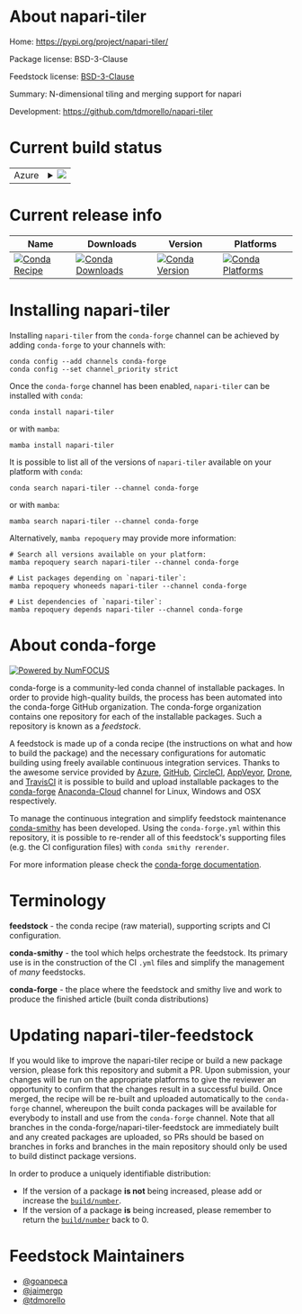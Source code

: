 About napari-tiler
==================

Home: https://pypi.org/project/napari-tiler/

Package license: BSD-3-Clause

Feedstock license: [BSD-3-Clause](https://github.com/conda-forge/napari-tiler-feedstock/blob/main/LICENSE.txt)

Summary: N-dimensional tiling and merging support for napari

Development: https://github.com/tdmorello/napari-tiler

Current build status
====================


<table>
    
  <tr>
    <td>Azure</td>
    <td>
      <details>
        <summary>
          <a href="https://dev.azure.com/conda-forge/feedstock-builds/_build/latest?definitionId=15478&branchName=main">
            <img src="https://dev.azure.com/conda-forge/feedstock-builds/_apis/build/status/napari-tiler-feedstock?branchName=main">
          </a>
        </summary>
        <table>
          <thead><tr><th>Variant</th><th>Status</th></tr></thead>
          <tbody><tr>
              <td>linux_64_python3.10.____cpython</td>
              <td>
                <a href="https://dev.azure.com/conda-forge/feedstock-builds/_build/latest?definitionId=15478&branchName=main">
                  <img src="https://dev.azure.com/conda-forge/feedstock-builds/_apis/build/status/napari-tiler-feedstock?branchName=main&jobName=linux&configuration=linux%20linux_64_python3.10.____cpython" alt="variant">
                </a>
              </td>
            </tr><tr>
              <td>linux_64_python3.11.____cpython</td>
              <td>
                <a href="https://dev.azure.com/conda-forge/feedstock-builds/_build/latest?definitionId=15478&branchName=main">
                  <img src="https://dev.azure.com/conda-forge/feedstock-builds/_apis/build/status/napari-tiler-feedstock?branchName=main&jobName=linux&configuration=linux%20linux_64_python3.11.____cpython" alt="variant">
                </a>
              </td>
            </tr><tr>
              <td>linux_64_python3.8.____cpython</td>
              <td>
                <a href="https://dev.azure.com/conda-forge/feedstock-builds/_build/latest?definitionId=15478&branchName=main">
                  <img src="https://dev.azure.com/conda-forge/feedstock-builds/_apis/build/status/napari-tiler-feedstock?branchName=main&jobName=linux&configuration=linux%20linux_64_python3.8.____cpython" alt="variant">
                </a>
              </td>
            </tr><tr>
              <td>linux_64_python3.9.____cpython</td>
              <td>
                <a href="https://dev.azure.com/conda-forge/feedstock-builds/_build/latest?definitionId=15478&branchName=main">
                  <img src="https://dev.azure.com/conda-forge/feedstock-builds/_apis/build/status/napari-tiler-feedstock?branchName=main&jobName=linux&configuration=linux%20linux_64_python3.9.____cpython" alt="variant">
                </a>
              </td>
            </tr><tr>
              <td>osx_64_python3.10.____cpython</td>
              <td>
                <a href="https://dev.azure.com/conda-forge/feedstock-builds/_build/latest?definitionId=15478&branchName=main">
                  <img src="https://dev.azure.com/conda-forge/feedstock-builds/_apis/build/status/napari-tiler-feedstock?branchName=main&jobName=osx&configuration=osx%20osx_64_python3.10.____cpython" alt="variant">
                </a>
              </td>
            </tr><tr>
              <td>osx_64_python3.11.____cpython</td>
              <td>
                <a href="https://dev.azure.com/conda-forge/feedstock-builds/_build/latest?definitionId=15478&branchName=main">
                  <img src="https://dev.azure.com/conda-forge/feedstock-builds/_apis/build/status/napari-tiler-feedstock?branchName=main&jobName=osx&configuration=osx%20osx_64_python3.11.____cpython" alt="variant">
                </a>
              </td>
            </tr><tr>
              <td>osx_64_python3.8.____cpython</td>
              <td>
                <a href="https://dev.azure.com/conda-forge/feedstock-builds/_build/latest?definitionId=15478&branchName=main">
                  <img src="https://dev.azure.com/conda-forge/feedstock-builds/_apis/build/status/napari-tiler-feedstock?branchName=main&jobName=osx&configuration=osx%20osx_64_python3.8.____cpython" alt="variant">
                </a>
              </td>
            </tr><tr>
              <td>osx_64_python3.9.____cpython</td>
              <td>
                <a href="https://dev.azure.com/conda-forge/feedstock-builds/_build/latest?definitionId=15478&branchName=main">
                  <img src="https://dev.azure.com/conda-forge/feedstock-builds/_apis/build/status/napari-tiler-feedstock?branchName=main&jobName=osx&configuration=osx%20osx_64_python3.9.____cpython" alt="variant">
                </a>
              </td>
            </tr><tr>
              <td>win_64_python3.10.____cpython</td>
              <td>
                <a href="https://dev.azure.com/conda-forge/feedstock-builds/_build/latest?definitionId=15478&branchName=main">
                  <img src="https://dev.azure.com/conda-forge/feedstock-builds/_apis/build/status/napari-tiler-feedstock?branchName=main&jobName=win&configuration=win%20win_64_python3.10.____cpython" alt="variant">
                </a>
              </td>
            </tr><tr>
              <td>win_64_python3.11.____cpython</td>
              <td>
                <a href="https://dev.azure.com/conda-forge/feedstock-builds/_build/latest?definitionId=15478&branchName=main">
                  <img src="https://dev.azure.com/conda-forge/feedstock-builds/_apis/build/status/napari-tiler-feedstock?branchName=main&jobName=win&configuration=win%20win_64_python3.11.____cpython" alt="variant">
                </a>
              </td>
            </tr><tr>
              <td>win_64_python3.8.____cpython</td>
              <td>
                <a href="https://dev.azure.com/conda-forge/feedstock-builds/_build/latest?definitionId=15478&branchName=main">
                  <img src="https://dev.azure.com/conda-forge/feedstock-builds/_apis/build/status/napari-tiler-feedstock?branchName=main&jobName=win&configuration=win%20win_64_python3.8.____cpython" alt="variant">
                </a>
              </td>
            </tr><tr>
              <td>win_64_python3.9.____cpython</td>
              <td>
                <a href="https://dev.azure.com/conda-forge/feedstock-builds/_build/latest?definitionId=15478&branchName=main">
                  <img src="https://dev.azure.com/conda-forge/feedstock-builds/_apis/build/status/napari-tiler-feedstock?branchName=main&jobName=win&configuration=win%20win_64_python3.9.____cpython" alt="variant">
                </a>
              </td>
            </tr>
          </tbody>
        </table>
      </details>
    </td>
  </tr>
</table>

Current release info
====================

| Name | Downloads | Version | Platforms |
| --- | --- | --- | --- |
| [![Conda Recipe](https://img.shields.io/badge/recipe-napari--tiler-green.svg)](https://anaconda.org/conda-forge/napari-tiler) | [![Conda Downloads](https://img.shields.io/conda/dn/conda-forge/napari-tiler.svg)](https://anaconda.org/conda-forge/napari-tiler) | [![Conda Version](https://img.shields.io/conda/vn/conda-forge/napari-tiler.svg)](https://anaconda.org/conda-forge/napari-tiler) | [![Conda Platforms](https://img.shields.io/conda/pn/conda-forge/napari-tiler.svg)](https://anaconda.org/conda-forge/napari-tiler) |

Installing napari-tiler
=======================

Installing `napari-tiler` from the `conda-forge` channel can be achieved by adding `conda-forge` to your channels with:

```
conda config --add channels conda-forge
conda config --set channel_priority strict
```

Once the `conda-forge` channel has been enabled, `napari-tiler` can be installed with `conda`:

```
conda install napari-tiler
```

or with `mamba`:

```
mamba install napari-tiler
```

It is possible to list all of the versions of `napari-tiler` available on your platform with `conda`:

```
conda search napari-tiler --channel conda-forge
```

or with `mamba`:

```
mamba search napari-tiler --channel conda-forge
```

Alternatively, `mamba repoquery` may provide more information:

```
# Search all versions available on your platform:
mamba repoquery search napari-tiler --channel conda-forge

# List packages depending on `napari-tiler`:
mamba repoquery whoneeds napari-tiler --channel conda-forge

# List dependencies of `napari-tiler`:
mamba repoquery depends napari-tiler --channel conda-forge
```


About conda-forge
=================

[![Powered by
NumFOCUS](https://img.shields.io/badge/powered%20by-NumFOCUS-orange.svg?style=flat&colorA=E1523D&colorB=007D8A)](https://numfocus.org)

conda-forge is a community-led conda channel of installable packages.
In order to provide high-quality builds, the process has been automated into the
conda-forge GitHub organization. The conda-forge organization contains one repository
for each of the installable packages. Such a repository is known as a *feedstock*.

A feedstock is made up of a conda recipe (the instructions on what and how to build
the package) and the necessary configurations for automatic building using freely
available continuous integration services. Thanks to the awesome service provided by
[Azure](https://azure.microsoft.com/en-us/services/devops/), [GitHub](https://github.com/),
[CircleCI](https://circleci.com/), [AppVeyor](https://www.appveyor.com/),
[Drone](https://cloud.drone.io/welcome), and [TravisCI](https://travis-ci.com/)
it is possible to build and upload installable packages to the
[conda-forge](https://anaconda.org/conda-forge) [Anaconda-Cloud](https://anaconda.org/)
channel for Linux, Windows and OSX respectively.

To manage the continuous integration and simplify feedstock maintenance
[conda-smithy](https://github.com/conda-forge/conda-smithy) has been developed.
Using the ``conda-forge.yml`` within this repository, it is possible to re-render all of
this feedstock's supporting files (e.g. the CI configuration files) with ``conda smithy rerender``.

For more information please check the [conda-forge documentation](https://conda-forge.org/docs/).

Terminology
===========

**feedstock** - the conda recipe (raw material), supporting scripts and CI configuration.

**conda-smithy** - the tool which helps orchestrate the feedstock.
                   Its primary use is in the construction of the CI ``.yml`` files
                   and simplify the management of *many* feedstocks.

**conda-forge** - the place where the feedstock and smithy live and work to
                  produce the finished article (built conda distributions)


Updating napari-tiler-feedstock
===============================

If you would like to improve the napari-tiler recipe or build a new
package version, please fork this repository and submit a PR. Upon submission,
your changes will be run on the appropriate platforms to give the reviewer an
opportunity to confirm that the changes result in a successful build. Once
merged, the recipe will be re-built and uploaded automatically to the
`conda-forge` channel, whereupon the built conda packages will be available for
everybody to install and use from the `conda-forge` channel.
Note that all branches in the conda-forge/napari-tiler-feedstock are
immediately built and any created packages are uploaded, so PRs should be based
on branches in forks and branches in the main repository should only be used to
build distinct package versions.

In order to produce a uniquely identifiable distribution:
 * If the version of a package **is not** being increased, please add or increase
   the [``build/number``](https://docs.conda.io/projects/conda-build/en/latest/resources/define-metadata.html#build-number-and-string).
 * If the version of a package **is** being increased, please remember to return
   the [``build/number``](https://docs.conda.io/projects/conda-build/en/latest/resources/define-metadata.html#build-number-and-string)
   back to 0.

Feedstock Maintainers
=====================

* [@goanpeca](https://github.com/goanpeca/)
* [@jaimergp](https://github.com/jaimergp/)
* [@tdmorello](https://github.com/tdmorello/)

